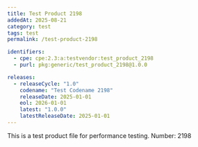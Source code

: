 ```yaml
---
title: Test Product 2198
addedAt: 2025-08-21
category: test
tags: test
permalink: /test-product-2198

identifiers:
  - cpe: cpe:2.3:a:testvendor:test_product_2198
  - purl: pkg:generic/test_product_2198@1.0.0

releases:
  - releaseCycle: "1.0"
    codename: "Test Codename 2198"
    releaseDate: 2025-01-01
    eol: 2026-01-01
    latest: "1.0.0"
    latestReleaseDate: 2025-01-01
---
```


This is a test product file for performance testing. Number: 2198
